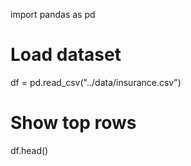 import pandas as pd

# Load dataset
df = pd.read_csv("../data/insurance.csv")

# Show top rows
df.head()
